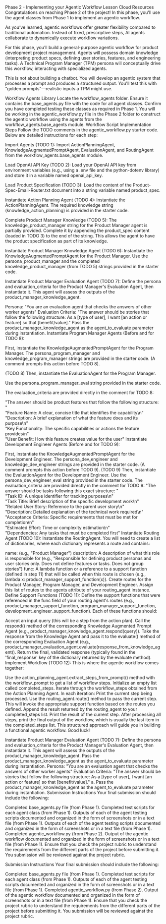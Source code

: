 Phase 2 - Implementing your Agentic Workflow
Lesson
Cloud Resources
Congratulations on reaching Phase 2 of the project! In this phase, you'll use the agent classes from Phase 1 to implement an agentic workflow.

As you’ve learned, agentic workflows offer greater flexibility compared to traditional automation. Instead of fixed, prescriptive steps, AI agents collaborate to dynamically execute workflow variations.

For this phase, you’ll build a general-purpose agentic workflow for product development project management. Agents will possess domain knowledge (interpreting product specs, defining user stories, features, and engineering tasks). A Technical Program Manager (TPM) persona will conceptually drive this workflow, interacting with specialized agents.

This is not about building a chatbot. You will develop an agentic system that processes a prompt and produces a structured output. You'll test this with "golden prompts"—realistic inputs a TPM might use.

Workflow Agents Library
Locate the workflow_agents folder. Ensure it contains the base_agents.py file with the code for all agent classes. Confirm you have completed testing these classes as required in Phase 1.
You will be working in the agentic_workflow.py file in the Phase 2 folder to construct the agentic workflow using the agents from the workflow_agents.base_agents module.
Workflow Script Implementation Steps
Follow the TODO comments in the agentic_workflow.py starter code. Below are detailed instructions for each step:

Import Agents (TODO 1): Import ActionPlanningAgent, KnowledgeAugmentedPromptAgent, EvaluationAgent, and RoutingAgent from the workflow_agents.base_agents module.

Load OpenAI API Key (TODO 2): Load your OpenAI API key from environment variables (e.g., using a .env file and the python-dotenv library) and store it in a variable named openai_api_key.

Load Product Specification (TODO 3): Load the content of the Product-Spec-Email-Router.txt document into a string variable named product_spec.

Instantiate Action Planning Agent (TODO 4): Instantiate the ActionPlanningAgent. The required knowledge string (knowledge_action_planning) is provided in the starter code.

Complete Product Manager Knowledge (TODO 5): The knowledge_product_manager string for the Product Manager agent is partially provided. Complete it by appending the product_spec content (loaded in TODO 3) to the end of the string. This allows the agent to have the product specification as part of its knowledge.

Instantiate Product Manager Knowledge Agent (TODO 6): Instantiate the KnowledgeAugmentedPromptAgent for the Product Manager. Use the persona_product_manager and the completed knowledge_product_manager (from TODO 5) strings provided in the starter code.

Instantiate Product Manager Evaluation Agent (TODO 7): Define the persona and evaluation_criteria for the Product Manager's Evaluation Agent, then instantiate it. This agent will assess the outputs of the product_manager_knowledge_agent.

Persona: "You are an evaluation agent that checks the answers of other worker agents"
Evaluation Criteria: "The answer should be stories that follow the following structure: As a [type of user], I want [an action or feature] so that [benefit/value]." Pass the product_manager_knowledge_agent as the agent_to_evaluate parameter during instantiation.
Instantiate Program Manager Agents (Before and for TODO 8):

First, instantiate the KnowledgeAugmentedPromptAgent for the Program Manager. The persona_program_manager and knowledge_program_manager strings are provided in the starter code. (A comment prompts this action before TODO 8).

(TODO 8) Then, instantiate the EvaluationAgent for the Program Manager.

Use the persona_program_manager_eval string provided in the starter code.

The evaluation_criteria are provided directly in the comment for TODO 8:

"The answer should be product features that follow the following structure: " \
"Feature Name: A clear, concise title that identifies the capability\n" \
"Description: A brief explanation of what the feature does and its purpose\n" \
"Key Functionality: The specific capabilities or actions the feature provides\n" \
"User Benefit: How this feature creates value for the user"
Instantiate Development Engineer Agents (Before and for TODO 9):

First, instantiate the KnowledgeAugmentedPromptAgent for the Development Engineer. The persona_dev_engineer and knowledge_dev_engineer strings are provided in the starter code. (A comment prompts this action before TODO 9).
(TODO 9) Then, instantiate the EvaluationAgent for the Development Engineer.
Use the persona_dev_engineer_eval string provided in the starter code.
The evaluation_criteria are provided directly in the comment for TODO 9:
"The answer should be tasks following this exact structure: " \
"Task ID: A unique identifier  for tracking purposes\n" \
"Task Title: Brief description of the specific development work\n" \
"Related User Story: Reference to the parent user story\n" \
"Description: Detailed explanation of the technical work required\n" \
"Acceptance Criteria: Specific requirements that must be met for completion\n" \
"Estimated Effort: Time or complexity estimation\n" \
"Dependencies: Any tasks that must be completed first"
Instantiate Routing Agent (TODO 10): Instantiate the RoutingAgent. You will need to create a list of dictionaries, where each dictionary represents a route and contains:

name: (e.g., "Product Manager")
description: A description of what this role is responsible for (e.g., "Responsible for defining product personas and user stories only. Does not define features or tasks. Does not group stories")
func: A lambda function or a reference to a support function (defined in step 11) that will be called when this route is chosen (e.g., lambda x: product_manager_support_function(x)). Create routes for the Product Manager, Program Manager, and Development Engineer. Assign this list of routes to the agents attribute of your routing_agent instance.
Define Support Functions (TODO 11): Define the support functions that were referenced in the func field of your routing agent's routes (e.g., product_manager_support_function, program_manager_support_function, development_engineer_support_function). Each of these functions should:

Accept an input query (this will be a step from the action plan).
Call the respond() method of the corresponding Knowledge Augmented Prompt Agent (e.g., product_manager_knowledge_agent.respond(query)).
Take the response from the Knowledge Agent and pass it to the evaluate() method of the corresponding Evaluation Agent (e.g., product_manager_evaluation_agent.evaluate(response_from_knowledge_agent)).
Return the final, validated response (typically found in the 'final_response' key of the dictionary returned by the evaluate method).
Implement Workflow (TODO 12): This is where the agentic workflow comes together:

Use the action_planning_agent.extract_steps_from_prompt() method with the workflow_prompt to get a list of workflow steps.
Initialize an empty list called completed_steps.
Iterate through the workflow_steps obtained from the Action Planning Agent. In each iteration:
Print the current step being processed.
Use the routing_agent.route() method to pass the current step. This will invoke the appropriate support function based on the routes you defined.
Append the result returned by the routing_agent to your completed_steps list.
Print the result of the current step.
After processing all steps, print the final output of the workflow, which is usually the last item in the completed_steps list.
This structured approach will guide you in building a functional agentic workflow. Good luck!

Instantiate Product Manager Evaluation Agent (TODO 7): Define the persona and evaluation_criteria for the Product Manager's Evaluation Agent, then instantiate it. This agent will assess the outputs of the product_manager_knowledge_agent.
Pass the product_manager_knowledge_agent as the agent_to_evaluate parameter during instantiation.
Persona: "You are an evaluation agent that checks the answers of other worker agents"
Evaluation Criteria: "The answer should be stories that follow the following structure: As a [type of user], I want [an action or feature] so that [benefit/value]." a. Pass the product_manager_knowledge_agent as the agent_to_evaluate parameter during instantiation.
Submission Instructions
Your final submission should include the following:

Completed base_agents.py file (from Phase 1).
Completed test scripts for each agent class (from Phase 1).
Outputs of each of the agent testing scripts documented and organized in the form of screenshots or in a text file (from Phase 1).
Outputs of each of the agent testing scripts documented and organized in the form of screenshots or in a text file (from Phase 1).
Completed agentic_workflow.py (from Phase 2).
Output of the agentic workflow documented and organized in the form of screenshots or in a text file (from Phase 1).
Ensure that you check the project rubric to understand the requirements from the different parts of the project before submitting it. You submission will be reviewed against the project rubric.

Submission Instructions
Your final submission should include the following:

Completed base_agents.py file (from Phase 1).
Completed test scripts for each agent class (from Phase 1).
Outputs of each of the agent testing scripts documented and organized in the form of screenshots or in a text file (from Phase 1).
Completed agentic_workflow.py (from Phase 2).
Output of the agentic workflow documented and organized in the form of screenshots or in a text file (from Phase 1).
Ensure that you check the project rubric to understand the requirements from the different parts of the project before submitting it. You submission will be reviewed against the project rubric.